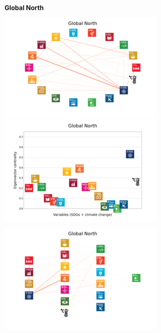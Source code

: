 ## Global North

<img src="../Global North/Global North_circular_network_logos.png">
<img src="../Global North/Global North_eigenvector_centrality.png">
<br>
<br>
<img src="../Global North/Global North_multipartite_network_logos_cluster.png">
